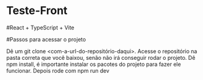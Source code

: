 # Teste-Front

#React + TypeScript + Vite

#Passos para acessar o projeto

Dê um git clone <com-a-url-do-repositório-daqui>.
Acesse o repositório na pasta correta que você baixou, senão não irá conseguir rodar o projeto.
Dê npm install, é importante instalar os pacotes do projeto para fazer ele funcionar.
Depois rode com npm run dev
